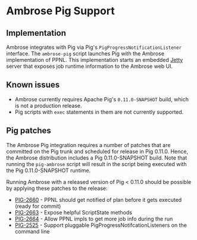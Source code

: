 # Ambrose Pig Support

## Implementation

Ambrose integrates with Pig via Pig's `PigProgressNotificationListener` interface. The `ambrose-pig`
script launches Pig with the Ambrose implementation of PPNL. This implementation starts an embedded
[Jetty](http://jetty.codehaus.org/jetty/) server that exposes job runtime information to the Ambrose web UI.

## Known issues

* Ambrose currently requires Apache Pig's `0.11.0-SNAPSHOT` build, which is not a production release.
* Pig scripts with `exec` statements in them are not currently supported.

## Pig patches

The Ambrose Pig integration requires a number of patches that are committed on the Pig trunk and
scheduled for release in Pig 0.11.0. Hence, the Ambrose distribution includes a Pig 0.11.0-SNAPSHOT
build. Note that running the `pig-ambrose` script will result in the script being executed with
the Pig 0.11.0-SNAPSHOT runtime.

Running Ambrose with a released version of Pig < 0.11.0 should be possible by applying these patches
to the release:

* [PIG-2660](https://issues.apache.org/jira/browse/PIG-2660) - PPNL should get notified of plan before it gets executed (ready for commit)
* [PIG-2663](https://issues.apache.org/jira/browse/PIG-2663) - Expose helpful ScriptState methods
* [PIG-2664](https://issues.apache.org/jira/browse/PIG-2664) - Allow PPNL impls to get more job info during the run
* [PIG-2525](https://issues.apache.org/jira/browse/PIG-2525) - Support pluggable PigProgressNotifcationListeners on the command line